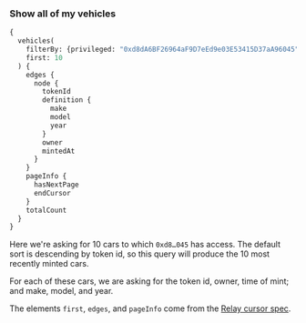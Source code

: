 ### Show all of my vehicles

```graphql
{
  vehicles(
    filterBy: {privileged: "0xd8dA6BF26964aF9D7eEd9e03E53415D37aA96045"},
    first: 10
  ) {
    edges {
      node {
        tokenId
        definition {
          make
          model
          year
        }
        owner
        mintedAt
      }
    }
    pageInfo {
      hasNextPage
      endCursor
    }
    totalCount
  }
}
```

Here we're asking for 10 cars to which `0xd8…045` has access. The default sort is descending by token id, so this query will produce the 10 most recently minted cars.

For each of these cars, we are asking for the token id, owner, time of mint; and make, model, and year.

The elements `first`, `edges`, and `pageInfo` come from the [Relay cursor spec](https://relay.dev/graphql/connections.htm).
